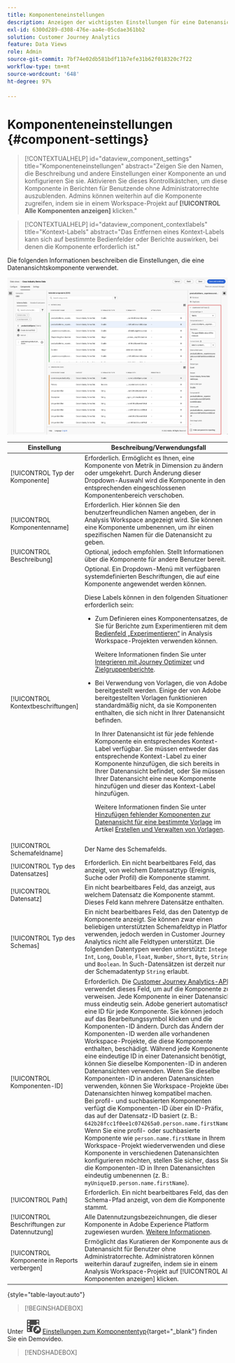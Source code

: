 ```yaml
---
title: Komponenteneinstellungen
description: Anzeigen der wichtigsten Einstellungen für eine Datenansichtskomponente
exl-id: 6300d289-d308-476e-aa4e-05cdae361bb2
solution: Customer Journey Analytics
feature: Data Views
role: Admin
source-git-commit: 7bf74e02db581bdf11b7efe31b62f018320c7f22
workflow-type: tm+mt
source-wordcount: '648'
ht-degree: 97%

---
```


# Komponenteneinstellungen {#component-settings}

<!-- markdownlint-disable MD034 -->

>[!CONTEXTUALHELP]
>id="dataview_component_settings"
>title="Komponenteneinstellungen"
>abstract="Zeigen Sie den Namen, die Beschreibung und andere Einstellungen einer Komponente an und konfigurieren Sie sie. Aktivieren Sie dieses Kontrollkästchen, um diese Komponente in Berichten für Benutzende ohne Administratorrechte auszublenden. Admins können weiterhin auf die Komponente zugreifen, indem sie in einem Workspace-Projekt auf **[!UICONTROL Alle Komponenten anzeigen]** klicken."

<!-- markdownlint-enable MD034 -->

<!-- markdownlint-disable MD034 -->

>[!CONTEXTUALHELP]
>id="dataview_component_contextlabels"
>title="Kontext-Labels"
>abstract="Das Entfernen eines Kontext-Labels kann sich auf bestimmte Bedienfelder oder Berichte auswirken, bei denen die Komponente erforderlich ist."

<!-- markdownlint-enable MD034 -->


Die folgenden Informationen beschreiben die Einstellungen, die eine Datenansichtskomponente verwendet.

![Die in diesem Abschnitt beschriebenen Komponenteneinstellungen](../assets/component-settings.png)

| Einstellung | Beschreibung/Verwendungsfall |
| --- | --- |
| [!UICONTROL Typ der Komponente] | Erforderlich. Ermöglicht es Ihnen, eine Komponente von Metrik in Dimension zu ändern oder umgekehrt. Durch Änderung dieser Dropdown-Auswahl wird die Komponente in den entsprechenden eingeschlossenen Komponentenbereich verschoben. |
| [!UICONTROL Komponentenname] | Erforderlich. Hier können Sie den benutzerfreundlichen Namen angeben, der in Analysis Workspace angezeigt wird. Sie können eine Komponente umbenennen, um ihr einen spezifischen Namen für die Datenansicht zu geben. |
| [!UICONTROL Beschreibung] | Optional, jedoch empfohlen. Stellt Informationen über die Komponente für andere Benutzer bereit. |
| [!UICONTROL Kontextbeschriftungen] | Optional. Ein Dropdown-Menü mit verfügbaren systemdefinierten Beschriftungen, die auf eine Komponente angewendet werden können. <p>Diese Labels können in den folgenden Situationen erforderlich sein:</p> <ul><li>Zum Definieren eines Komponentensatzes, den Sie für Berichte zum Experimentieren mit dem [Bedienfeld „Experimentieren“](/help/analysis-workspace/c-panels/experimentation.md) in Analysis Workspace-Projekten verwenden können. <p>Weitere Informationen finden Sie unter [Integrieren mit Journey Optimizer](/help/integrations/ajo.md#data-view) und [Zielgruppenberichte](/help/integrations/at.md).</p></li><li>Bei Verwendung von Vorlagen, die von Adobe bereitgestellt werden. Einige der von Adobe bereitgestellten Vorlagen funktionieren standardmäßig nicht, da sie Komponenten enthalten, die sich nicht in Ihrer Datenansicht befinden.<p>In Ihrer Datenansicht ist für jede fehlende Komponente ein entsprechendes Kontext-Label verfügbar. Sie müssen entweder das entsprechende Kontext-Label zu einer Komponente hinzufügen, die sich bereits in Ihrer Datenansicht befindet, oder Sie müssen Ihrer Datenansicht eine neue Komponente hinzufügen und dieser das Kontext-Label hinzufügen.</p><p>Weitere Informationen finden Sie unter [Hinzufügen fehlender Komponenten zur Datenansicht für eine bestimmte Vorlage](/help/analysis-workspace/templates/create-templates.md#add-missing-components-to-the-data-view-for-a-given-template) im Artikel [Erstellen und Verwalten von Vorlagen](/help/analysis-workspace/templates/create-templates.md).</p> |
| [!UICONTROL Schemafeldname] | Der Name des Schemafelds. |
| [!UICONTROL Typ des Datensatzes] | Erforderlich. Ein nicht bearbeitbares Feld, das anzeigt, von welchem Datensatztyp (Ereignis, Suche oder Profil) die Komponente stammt. |
| [!UICONTROL Datensatz] | Ein nicht bearbeitbares Feld, das anzeigt, aus welchem Datensatz die Komponente stammt. Dieses Feld kann mehrere Datensätze enthalten. |
| [!UICONTROL Typ des Schemas] | Ein nicht bearbeitbares Feld, das den Datentyp der Komponente anzeigt. Sie können zwar einen beliebigen unterstützten Schemafeldtyp in Platform verwenden, jedoch werden in Customer Journey Analytics nicht alle Feldtypen unterstützt. Die folgenden Datentypen werden unterstützt: `Integer`, `Int`, `Long`, `Double`, `Float`, `Number`, `Short`, `Byte`, `String` und `Boolean`. In Such-Datensätzen ist derzeit nur der Schemadatentyp `String` erlaubt. |
| [!UICONTROL Komponenten-ID] | Erforderlich. Die [Customer Journey Analytics-API](https://adobe.io/cja-apis/docs) verwendet dieses Feld, um auf die Komponente zu verweisen. Jede Komponente in einer Datenansicht muss eindeutig sein. Adobe generiert automatisch eine ID für jede Komponente. Sie können jedoch auf das Bearbeitungssymbol klicken und die Komponenten-ID ändern. Durch das Ändern der Komponenten-ID werden alle vorhandenen Workspace-Projekte, die diese Komponente enthalten, beschädigt. Während jede Komponente eine eindeutige ID in einer Datenansicht benötigt, können Sie dieselbe Komponenten-ID in anderen Datenansichten verwenden. Wenn Sie dieselbe Komponenten-ID in anderen Datenansichten verwenden, können Sie Workspace-Projekte über Datenansichten hinweg kompatibel machen. <br/>Bei profil- und suchbasierten Komponenten verfügt die Komponenten-ID über ein ID-Präfix, das auf der Datensatz-ID basiert (z. B.: `642b28fcc1f0ee1c074265a0.person.name.firstName`). Wenn Sie eine profil- oder suchbasierte Komponente wie `person.name.firstName` in Ihrem Workspace-Projekt wiederverwenden und diese Komponente in verschiedenen Datenansichten konfigurieren möchten, stellen Sie sicher, dass Sie die Komponenten-ID in Ihren Datenansichten eindeutig umbenennen (z. B.: `myUniqueID.person.name.firstName`). |
| [!UICONTROL Path] | Erforderlich. Ein nicht bearbeitbares Feld, das den Schema-Pfad anzeigt, von dem die Komponente stammt. |
| [!UICONTROL Beschriftungen zur Datennutzung] | Alle Datennutzungsbezeichnungen, die dieser Komponente in Adobe Experience Platform zugewiesen wurden. [Weitere Informationen](/help/data-views/data-governance.md). |
| [!UICONTROL Komponente in Reports verbergen] | Ermöglicht das Kuratieren der Komponente aus der Datenansicht für Benutzer ohne Administratorrechte. Administratoren können weiterhin darauf zugreifen, indem sie in einem Analysis Workspace-Projekt auf [!UICONTROL Alle Komponenten anzeigen] klicken. |

{style="table-layout:auto"}



>[!BEGINSHADEBOX]

Unter ![VideoCheckedOut](/help/assets/icons/VideoCheckedOut.svg) [Einstellungen zum Komponententyp](https://video.tv.adobe.com/v/333112/?quality=12&learn=on){target="_blank"} finden Sie ein Demovideo.

>[!ENDSHADEBOX]


